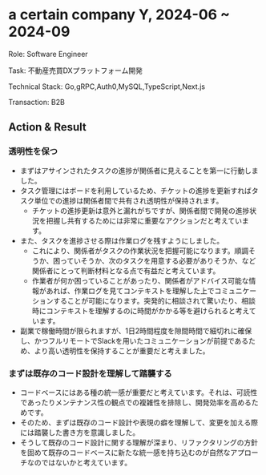 # a certain company Y, 2024-06 ~ 2024-09

Role: Software Engineer

Task: 不動産売買DXプラットフォーム開発

Technical Stack: Go,gRPC,Auth0,MySQL,TypeScript,Next.js

Transaction: B2B

## Action & Result

### 透明性を保つ

- まずはアサインされたタスクの進捗が関係者に見えることを第一に行動しました。
- タスク管理にはボードを利用しているため、チケットの進捗を更新すればタスク単位での進捗は関係者間で共有され透明性が保持されます。
	- チケットの進捗更新は意外と漏れがちですが、関係者間で開発の進捗状況を把握し共有するためには非常に重要なアクションだと考えています。
- また、タスクを進捗させる際は作業ログを残すようにしました。
	- これにより、関係者がタスクの作業状況を把握可能になります。順調そうか、困っていそうか、次のタスクを用意する必要がありそうか、など関係者にとって判断材料となる点で有益だと考えています。
	- 作業者が何か困っていることがあったり、関係者がアドバイス可能な情報があれば、作業ログを見てコンテキストを理解した上でコミュニケーションすることが可能になります。突発的に相談されて驚いたり、相談時にコンテキストを理解するのに時間がかかる等を避けられると考えています。
- 副業で稼働時間が限られますが、1日2時間程度を隙間時間で細切れに確保し、かつフルリモートでSlackを用いたコミュニケーションが前提であるため、より高い透明性を保持することが重要だと考えました。

### まずは既存のコード設計を理解して踏襲する

- コードベースにはある種の統一感が重要だと考えています。それは、可読性であったりメンテナンス性の観点での複雑性を排除し、開発効率を高めるためです。
- そのため、まずは既存のコード設計や表現の癖を理解して、変更を加える際には踏襲した書き方を意識しました。
- そうして既存のコード設計に関する理解が深まり、リファクタリングの方針を固めて既存のコードベースに新たな統一感を持ち込むのが自然なアプローチなのではないかと考えています。
